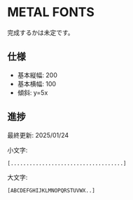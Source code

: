 # METAL FONTS
完成するかは未定です。

## 仕様

 - 基本縦幅: 200
 - 基本横幅: 100
 - 傾斜: y=5x

## 進捗

最終更新: 2025/01/24

小文字: 

```[....................................]```

大文字: 

```[ABCDEFGHIJKLMNOPQRSTUVWX..]```